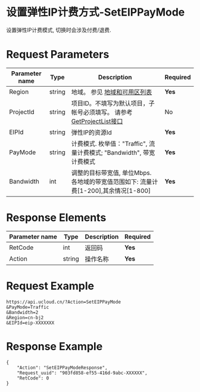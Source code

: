 # 设置弹性IP计费方式-SetEIPPayMode

设置弹性IP计费模式, 切换时会涉及付费/退费.

# Request Parameters
|Parameter name|Type|Description|Required|
|---|---|---|---|
|Region|string|地域。 参见 [地域和可用区列表](../summary/regionlist.html)|**Yes**|
|ProjectId|string|项目ID。不填写为默认项目，子帐号必须填写。 请参考[GetProjectList接口](../summary/get_project_list.html)|No|
|EIPId|string|弹性IP的资源Id|**Yes**|
|PayMode|string|计费模式. 枚举值："Traffic", 流量计费模式; "Bandwidth", 带宽计费模式|**Yes**|
|Bandwidth|int|调整的目标带宽值, 单位Mbps. 各地域的带宽值范围如下: 流量计费[1-200],其余情况[1-800]|**Yes**|

# Response Elements
|Parameter name|Type|Description|Required|
|---|---|---|---|
|RetCode|int|返回码|**Yes**|
|Action|string|操作名称|**Yes**|

# Request Example
```
https://api.ucloud.cn/?Action=SetEIPPayMode
&PayMode=Traffic
&Bandwidth=2
&Region=cn-bj2
&EIPId=eip-XXXXXXX
```

# Response Example
```
{
    "Action": "SetEIPPayModeResponse", 
    "Request_uuid": "903fd858-ef55-416d-9abc-XXXXXX", 
    "RetCode": 0
}
```

